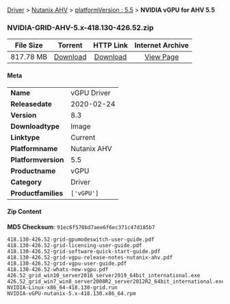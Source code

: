 
[Driver](/README.md)  >  [Nutanix AHV](/index/Driver/Nutanix_AHV.md)  >  [platformVersion : 5.5](/index/Driver/Nutanix_AHV/5.5.md)  >  **NVIDIA vGPU for AHV 5.5**


### NVIDIA-GRID-AHV-5.x-418.130-426.52.zip

| **File Size** | **Torrent**  | **HTTP Link** | **Internet Archive** |
|:-------------:|:------------:|:-------------:|:--------------------:|
| 817.78 MB |  [Download](https://archive.org/download/nvgpu_NVIDIA-GRID-AHV-5.x-418.130-426.52.zip_u8jduknh/nvgpu_NVIDIA-GRID-AHV-5.x-418.130-426.52.zip_u8jduknh_archive.torrent)       | [Download](https://archive.org/compress/nvgpu_NVIDIA-GRID-AHV-5.x-418.130-426.52.zip_u8jduknh) | [View Page](https://archive.org/details/nvgpu_NVIDIA-GRID-AHV-5.x-418.130-426.52.zip_u8jduknh)       |

#### Meta

<table>
<tr><td><strong>Name</strong></td><td>vGPU Driver</td></tr>
<tr><td><strong>Releasedate</strong></td><td>2020-02-24</td></tr>
<tr><td><strong>Version</strong></td><td>8.3</td></tr>
<tr><td><strong>Downloadtype</strong></td><td>Image</td></tr>
<tr><td><strong>Linktype</strong></td><td>Current</td></tr>
<tr><td><strong>Platformname</strong></td><td>Nutanix AHV</td></tr>
<tr><td><strong>Platformversion</strong></td><td>5.5</td></tr>
<tr><td><strong>Productname</strong></td><td>vGPU</td></tr>
<tr><td><strong>Category</strong></td><td>Driver</td></tr>
<tr><td><strong>Productfamilies</strong></td><td><code>['vGPU']</code></td></tr>
</table>

#### Zip Content

**MD5 Checksum**: `91ec6f570bd7aee6f6ec371c47d185b7`

```text
418.130-426.52-grid-gpumodeswitch-user-guide.pdf
418.130-426.52-grid-licensing-user-guide.pdf
418.130-426.52-grid-software-quick-start-guide.pdf
418.130-426.52-grid-vgpu-release-notes-nutanix-ahv.pdf
418.130-426.52-grid-vgpu-user-guide.pdf
418.130-426.52-whats-new-vgpu.pdf
426.52_grid_win10_server2016_server2019_64bit_international.exe
426.52_grid_win7_win8_server2008R2_server2012R2_64bit_international.exe
NVIDIA-Linux-x86_64-418.130-grid.run
NVIDIA-vGPU-nutanix-5.x-418.130.x86_64.rpm
```